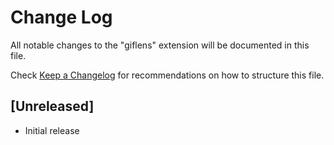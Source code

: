 # Change Log
All notable changes to the "giflens" extension will be documented in this file.

Check [Keep a Changelog](http://keepachangelog.com/) for recommendations on how to structure this file.

## [Unreleased]
- Initial release